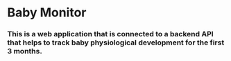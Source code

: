 # Baby Monitor 

### This is a web application that is connected to a backend API that helps to track baby physiological development for the first 3 months. 

